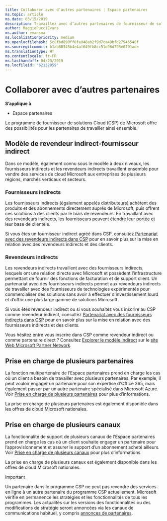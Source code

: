 ```yaml
---
title: Collaborer avec d’autres partenaires | Espace partenaires
ms.topic: article
ms.date: 03/15/2019
description: Travaillez avec d’autres partenaires de fournisseur de solutions Cloud pour répondre aux besoins de vos clients communs.
author: MaggiePucciEvans
ms.author: evansma
ms.localizationpriority: medium
ms.openlocfilehash: 5c8fbd890ff6fe048ab2f9d7ca49bfd27946540f
ms.sourcegitcommit: b1ab80345b4e4af649fb8cc51d96d798e0791ade
ms.translationtype: HT
ms.contentlocale: fr-FR
ms.lasthandoff: 04/23/2019
ms.locfileid: "62132959"
---
```

# <a name="work-with-other-partners"></a>Collaborer avec d’autres partenaires

**S’applique à**

-  Espace partenaires

Le programme de fournisseur de solutions Cloud (CSP) de Microsoft offre des possibilités pour les partenaires de travailler ainsi ensemble.

## <a name="indirect-provider-indirect-reseller-model"></a>Modèle de revendeur indirect-fournisseur indirect

Dans ce modèle, également connu sous le modèle à deux niveaux, les fournisseurs indirects et les revendeurs indirects travaillent ensemble pour vendre des services de cloud Microsoft aux entreprises de plusieurs régions, marchés verticaux et secteurs. 

### <a name="indirect-providers"></a>Fournisseurs indirects

Les fournisseurs indirects (également appelés distributeurs) achètent des produits et des abonnements directement auprès de Microsoft, puis offrent ces solutions à des clients par le biais de revendeurs. En travaillant avec des revendeurs indirects, les fournisseurs peuvent étendre leur portée et leur base de clientèle. 

Si vous êtes un fournisseur indirect agréé dans CSP, consultez [Partenariat avec des revendeurs indirects dans CSP](indirect-provider-tasks-in-partner-center.md) pour en savoir plus sur la mise en relation avec des revendeurs indirects et des clients. 

### <a name="indirect-resellers"></a>Revendeurs indirects 

Les revendeurs indirects travaillent avec des fournisseurs indirects, lesquels ont une relation directe avec Microsoft et possèdent l’infrastructure permettant de fournir des fonctions de facturation et de support client. Un partenariat avec des fournisseurs indirects permet aux revendeurs indirects de travailler avec des fournisseurs de technologies expérimentés pour commercialiser des solutions sans avoir à effectuer d'investissement lourd et d’offrir une plus large gamme de solutions Microsoft. 

Si vous êtes revendeur indirect ou si vous souhaitez vous inscrire au CSP comme revendeur indirect, consultez [Partenariat avec des fournisseurs indirects dans CSP](indirect-reseller-tasks-in-partner-center.md) pour en savoir plus sur la mise en relation avec des fournisseurs indirects et des clients.

Vous hésitez entre vous inscrire dans CSP comme revendeur indirect ou comme partenaire direct ? Consultez [Explorer le modèle indirect](https://partner.microsoft.com/cloud-solution-provider/indirect) sur le [site Web Microsoft Partner Network](https://partner.microsoft.com).   

## <a name="multi-partner-support"></a>Prise en charge de plusieurs partenaires

La fonction multipartenaire de l’Espace partenaires prend en charge les cas où un client a besoin de travailler avec plusieurs partenaires. Par exemple, il peut vouloir engager un partenaire pour son expertise d'Office 365, mais également passer par un autre partenaire spécialisé dans Microsoft Azure. Voir [Prise en charge de plusieurs partenaires](multipartner.md) pour plus d’informations.

La prise en charge de plusieurs partenaires est également disponible dans les offres de cloud Microsoft nationales. 

## <a name="multi-channel-support"></a>Prise en charge de plusieurs canaux

La fonctionnalité de support de plusieurs canaux de l'Espace partenaires prend en charge les cas où un client souhaite engager un partenaire pour l’approvisionnement et assurer le support d’un abonnement acheté ailleurs. Voir [Prise en charge de plusieurs canaux](multichannel.md) pour plus d’informations.

La prise en charge de plusieurs canaux est également disponible dans les offres de cloud Microsoft nationales.

> [!IMPORTANT]  
> Un partenaire dans le programme CSP ne peut pas revendre des services en ligne à un autre partenaire du programme CSP actuellement. Microsoft vérifie en permanence les stratégies et les fonctionnalités de tous les programmes. Les actualités sur les versions des fonctionnalités ou des modifications de stratégie seront annoncées via les canaux de communications habituel, y compris [annonces de partenaires](https://partner.microsoft.com/en-us/pcv/announcements).